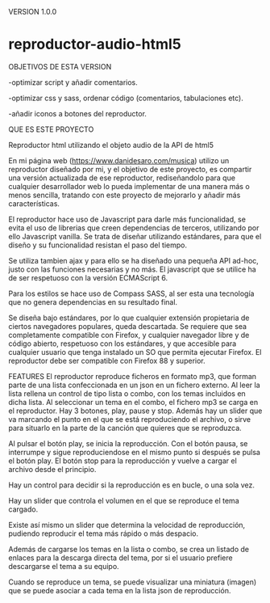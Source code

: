 VERSION 1.0.0

# reproductor-audio-html5

OBJETIVOS DE ESTA VERSION

-optimizar script y añadir comentarios.

-optimizar css y sass, ordenar código (comentarios, tabulaciones etc).

-añadir iconos a botones del reproductor.

QUE ES ESTE PROYECTO

Reproductor html utilizando el objeto audio de la API de html5

En mi página web (https://www.danidesaro.com/musica) utilizo un reproductor diseñado por mi, y el objetivo de este proyecto, es compartir una versión actualizada de ese  reproductor, rediseñandolo para que cualquier desarrollador web lo pueda implementar de una manera más o menos sencilla, tratando con este proyecto de mejorarlo y añadir más características.

El reproductor hace uso de Javascript para darle más funcionalidad, se evita el uso de librerias que creen dependencias de terceros, utilizando por ello Javascript vanilla. Se trata de diseñar utilizando estándares, para que el diseño y su funcionalidad resistan el paso del tiempo.

Se utiliza tambien ajax y para ello se ha diseñado una pequeña API ad-hoc, justo con las  funciones necesarias y no más. El javascript que se utilice ha de ser respetuoso con la versión ECMAScript 6.

Para los estilos se hace uso de Compass SASS, al ser esta una tecnología que no genera dependencias en su resultado final.

Se diseña bajo estándares, por lo que cualquier extensión propietaria de ciertos navegadores populares, queda descartada. Se requiere que sea completamente compatible con Firefox, y cualquier navegador libre y de código abierto, respetuoso con los estándares, y que accesible para cualquier usuario que tenga instalado un SO que permita ejecutar Firefox.
El reproductor debe ser compatible con Firefox 88 y superior.

FEATURES
El reproductor reproduce ficheros en formato mp3, que forman parte de una lista confeccionada en un json en un fichero externo. Al leer la lista rellena un control de tipo lista o combo, con los temas incluidos en dicha lista. Al seleccionar un tema en el combo, el fichero mp3 se carga en el reproductor. Hay 3 botones, play, pause y stop. Además hay un slider que va marcando el punto en el que se está reproduciendo el archivo, o sirve para situarlo en la parte de la canción que quieres que se reproduzca.

Al pulsar el botón play, se inicia la reproducción. Con el botón pausa, se interrumpe y sigue reproduciendose en el mismo punto si después se pulsa el botón play. El botón stop para la reproducción y vuelve a cargar el archivo desde el principio.

Hay un control para decidir si la reproducción es en bucle, o una sola vez.

Hay un slider que controla el volumen en el que se reproduce el tema cargado.

Existe así mismo un  slider que determina la velocidad de reproducción, pudiendo reproducir el tema más rápido o más despacio.

Además de cargarse los temas en la lista o combo, se crea un listado de enlaces para la descarga directa del tema, por si el usuario prefiere descargarse el tema a su equipo.

Cuando se reproduce un tema, se puede visualizar una miniatura (imagen) que se puede asociar a cada tema en la lista json de reproducción.
